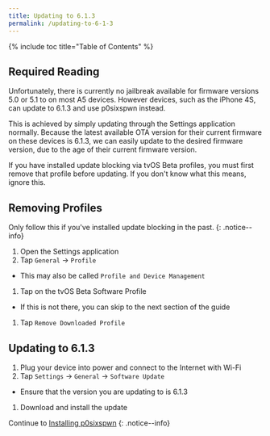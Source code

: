 ```yaml
---
title: Updating to 6.1.3
permalink: /updating-to-6-1-3
---
```


{% include toc title="Table of Contents" %}

## Required Reading

Unfortunately, there is currently no jailbreak available for firmware versions 5.0 or 5.1 to on most A5 devices. However devices, such as the iPhone 4S, can update to 6.1.3 and use p0sixspwn instead.

This is achieved by simply updating through the Settings application normally. Because the latest available OTA version for their current firmware on these devices is 6.1.3, we can easily update to the desired firmware version, due to the age of their current firmware version.

If you have installed update blocking via tvOS Beta profiles, you must first remove that profile before updating. If you don't know what this means, ignore this.

## Removing Profiles

Only follow this if you've installed update blocking in the past.
{: .notice--info}

1. Open the Settings application
1. Tap `General` -> `Profile`
  - This may also be called `Profile and Device Management`
1. Tap on the tvOS Beta Software Profile
  - If this is not there, you can skip to the next section of the guide
1. Tap `Remove Downloaded Profile`

## Updating to 6.1.3

1. Plug your device into power and connect to the Internet with Wi-Fi
1. Tap `Settings` -> `General` -> `Software Update`
  - Ensure that the version you are updating to is 6.1.3
1. Download and install the update

Continue to [Installing p0sixspwn](installing-p0sixspwn)
{: .notice--info}

